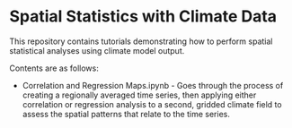 # Spatial Statistics with Climate Data

This repository contains tutorials demonstrating how to perform spatial statistical analyses using climate model output.

Contents are as follows:

- Correlation and Regression Maps.ipynb - Goes through the process of creating a regionally averaged time series, then applying either correlation or regression analysis to a second, gridded climate field to assess the spatial patterns that relate to the time series.
